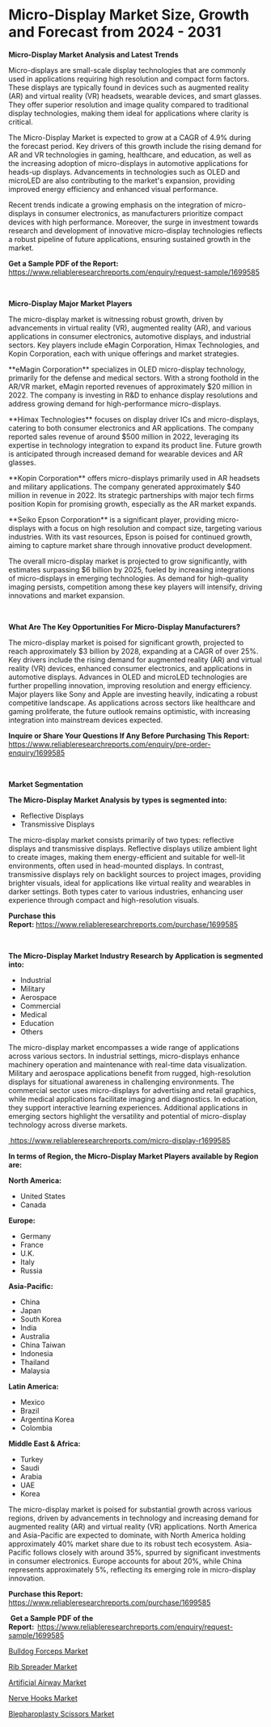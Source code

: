 <p><h1>Micro-Display Market Size, Growth and Forecast from 2024 - 2031</h1></p><p><strong>Micro-Display Market Analysis and Latest Trends</strong></p>
<p><p>Micro-displays are small-scale display technologies that are commonly used in applications requiring high resolution and compact form factors. These displays are typically found in devices such as augmented reality (AR) and virtual reality (VR) headsets, wearable devices, and smart glasses. They offer superior resolution and image quality compared to traditional display technologies, making them ideal for applications where clarity is critical.</p><p>The Micro-Display Market is expected to grow at a CAGR of 4.9% during the forecast period. Key drivers of this growth include the rising demand for AR and VR technologies in gaming, healthcare, and education, as well as the increasing adoption of micro-displays in automotive applications for heads-up displays. Advancements in technologies such as OLED and microLED are also contributing to the market's expansion, providing improved energy efficiency and enhanced visual performance.</p><p>Recent trends indicate a growing emphasis on the integration of micro-displays in consumer electronics, as manufacturers prioritize compact devices with high performance. Moreover, the surge in investment towards research and development of innovative micro-display technologies reflects a robust pipeline of future applications, ensuring sustained growth in the market.</p></p>
<p><strong>Get a Sample PDF of the Report:&nbsp;</strong> <a href="https://www.reliableresearchreports.com/enquiry/request-sample/1699585?utm_campaign=1677&utm_medium=2&utm_source=Github&utm_content=ia&utm_term=20102024&utm_id=micro-display">https://www.reliableresearchreports.com/enquiry/request-sample/1699585</a></p>
<p>&nbsp;</p>
<p><strong>Micro-Display Major Market Players</strong></p>
<p><p>The micro-display market is witnessing robust growth, driven by advancements in virtual reality (VR), augmented reality (AR), and various applications in consumer electronics, automotive displays, and industrial sectors. Key players include eMagin Corporation, Himax Technologies, and Kopin Corporation, each with unique offerings and market strategies.</p><p>**eMagin Corporation** specializes in OLED micro-display technology, primarily for the defense and medical sectors. With a strong foothold in the AR/VR market, eMagin reported revenues of approximately $20 million in 2022. The company is investing in R&D to enhance display resolutions and address growing demand for high-performance micro-displays.</p><p>**Himax Technologies** focuses on display driver ICs and micro-displays, catering to both consumer electronics and AR applications. The company reported sales revenue of around $500 million in 2022, leveraging its expertise in technology integration to expand its product line. Future growth is anticipated through increased demand for wearable devices and AR glasses.</p><p>**Kopin Corporation** offers micro-displays primarily used in AR headsets and military applications. The company generated approximately $40 million in revenue in 2022. Its strategic partnerships with major tech firms position Kopin for promising growth, especially as the AR market expands.</p><p>**Seiko Epson Corporation** is a significant player, providing micro-displays with a focus on high resolution and compact size, targeting various industries. With its vast resources, Epson is poised for continued growth, aiming to capture market share through innovative product development.</p><p>The overall micro-display market is projected to grow significantly, with estimates surpassing $6 billion by 2025, fueled by increasing integrations of micro-displays in emerging technologies. As demand for high-quality imaging persists, competition among these key players will intensify, driving innovations and market expansion.</p></p>
<p>&nbsp;</p>
<p><strong>What Are The Key Opportunities For Micro-Display Manufacturers?</strong></p>
<p><p>The micro-display market is poised for significant growth, projected to reach approximately $3 billion by 2028, expanding at a CAGR of over 25%. Key drivers include the rising demand for augmented reality (AR) and virtual reality (VR) devices, enhanced consumer electronics, and applications in automotive displays. Advances in OLED and microLED technologies are further propelling innovation, improving resolution and energy efficiency. Major players like Sony and Apple are investing heavily, indicating a robust competitive landscape. As applications across sectors like healthcare and gaming proliferate, the future outlook remains optimistic, with increasing integration into mainstream devices expected.</p></p>
<p><strong>Inquire or Share Your Questions If Any Before Purchasing This Report:</strong> <a href="https://www.reliableresearchreports.com/enquiry/pre-order-enquiry/1699585?utm_campaign=1677&utm_medium=2&utm_source=Github&utm_content=ia&utm_term=20102024&utm_id=micro-display">https://www.reliableresearchreports.com/enquiry/pre-order-enquiry/1699585</a></p>
<p>&nbsp;</p>
<p><strong>Market Segmentation</strong></p>
<p><strong>The Micro-Display Market Analysis by types is segmented into:</strong></p>
<p><ul><li>Reflective Displays</li><li>Transmissive Displays</li></ul></p>
<p><p>The micro-display market consists primarily of two types: reflective displays and transmissive displays. Reflective displays utilize ambient light to create images, making them energy-efficient and suitable for well-lit environments, often used in head-mounted displays. In contrast, transmissive displays rely on backlight sources to project images, providing brighter visuals, ideal for applications like virtual reality and wearables in darker settings. Both types cater to various industries, enhancing user experience through compact and high-resolution visuals.</p></p>
<p><strong>Purchase this Report:&nbsp;</strong><a href="https://www.reliableresearchreports.com/purchase/1699585?utm_campaign=1677&utm_medium=2&utm_source=Github&utm_content=ia&utm_term=20102024&utm_id=micro-display">https://www.reliableresearchreports.com/purchase/1699585</a></p>
<p>&nbsp;</p>
<p><strong>The Micro-Display Market Industry Research by Application is segmented into:</strong></p>
<p><ul><li>Industrial</li><li>Military</li><li>Aerospace</li><li>Commercial</li><li>Medical</li><li>Education</li><li>Others</li></ul></p>
<p><p>The micro-display market encompasses a wide range of applications across various sectors. In industrial settings, micro-displays enhance machinery operation and maintenance with real-time data visualization. Military and aerospace applications benefit from rugged, high-resolution displays for situational awareness in challenging environments. The commercial sector uses micro-displays for advertising and retail graphics, while medical applications facilitate imaging and diagnostics. In education, they support interactive learning experiences. Additional applications in emerging sectors highlight the versatility and potential of micro-display technology across diverse markets.</p></p>
<p><a href="https://www.reliableresearchreports.com/micro-display-r1699585?utm_campaign=1677&utm_medium=2&utm_source=Github&utm_content=ia&utm_term=20102024&utm_id=micro-display">&nbsp;https://www.reliableresearchreports.com/micro-display-r1699585</a></p>
<p><strong>In terms of Region, the Micro-Display Market Players available by Region are:</strong></p>
<p>
    <p> <strong> North America: </strong>
        <ul>
            <li>United States</li>
            <li>Canada</li>
        </ul>
        </p> 
    <p> <strong> Europe: </strong>
        <ul>
            <li>Germany</li>
            <li>France</li>
            <li>U.K.</li>
            <li>Italy</li>
            <li>Russia</li>
        </ul>
        </p> 
    <p> <strong> Asia-Pacific: </strong>
        <ul>
            <li>China</li>
            <li>Japan</li>
            <li>South Korea</li>
            <li>India</li>
            <li>Australia</li>
            <li>China Taiwan</li>
            <li>Indonesia</li>
            <li>Thailand</li>
            <li>Malaysia</li>
        </ul>
        </p> 
    <p> <strong> Latin America: </strong>
        <ul>
            <li>Mexico</li>
            <li>Brazil</li>
            <li>Argentina Korea</li>
            <li>Colombia</li>
        </ul>
        </p> 
    <p> <strong> Middle East & Africa: </strong>
        <ul>
            <li>Turkey</li>
            <li>Saudi</li>
            <li>Arabia</li>
            <li>UAE</li>
            <li>Korea</li>
        </ul>
    </p>
    </p>
<p><p>The micro-display market is poised for substantial growth across various regions, driven by advancements in technology and increasing demand for augmented reality (AR) and virtual reality (VR) applications. North America and Asia-Pacific are expected to dominate, with North America holding approximately 40% market share due to its robust tech ecosystem. Asia-Pacific follows closely with around 35%, spurred by significant investments in consumer electronics. Europe accounts for about 20%, while China represents approximately 5%, reflecting its emerging role in micro-display innovation.</p></p>
<p><strong>Purchase this Report: </strong><a href="https://www.reliableresearchreports.com/purchase/1699585?utm_campaign=1677&utm_medium=2&utm_source=Github&utm_content=ia&utm_term=20102024&utm_id=micro-display">https://www.reliableresearchreports.com/purchase/1699585</a></p>
<p>&nbsp;<strong>Get a Sample PDF of the Report:&nbsp;&nbsp;</strong><a href="https://www.reliableresearchreports.com/enquiry/request-sample/1699585?utm_campaign=1677&utm_medium=2&utm_source=Github&utm_content=ia&utm_term=20102024&utm_id=micro-display">https://www.reliableresearchreports.com/enquiry/request-sample/1699585</a></p>
<p><strong></strong></p>
<p><p><a href="https://www.linkedin.com/pulse/booming-bulldog-forceps-market-sector-analysis-growth-projections-xm4pc?utm_campaign=1677&utm_medium=2&utm_source=Github&utm_content=ia&utm_term=20102024&utm_id=micro-display">Bulldog Forceps Market</a></p><p><a href="https://www.linkedin.com/pulse/rib-spreader-market-forecast-global-trends-analysis-from-2024-2hxdc?utm_campaign=1677&utm_medium=2&utm_source=Github&utm_content=ia&utm_term=20102024&utm_id=micro-display">Rib Spreader Market</a></p><p><a href="https://www.linkedin.com/pulse/global-artificial-airway-nexus-sector-confluences-regional-catalysts-kzpac?utm_campaign=1677&utm_medium=2&utm_source=Github&utm_content=ia&utm_term=20102024&utm_id=micro-display">Artificial Airway Market</a></p><p><a href="https://www.linkedin.com/pulse/nerve-hooks-market-share-analysis-growth-trends-forecasts-period-ly7gc?utm_campaign=1677&utm_medium=2&utm_source=Github&utm_content=ia&utm_term=20102024&utm_id=micro-display">Nerve Hooks Market</a></p><p><a href="https://www.linkedin.com/pulse/blepharoplasty-scissors-market-matrix-applications-types-okyxc?utm_campaign=1677&utm_medium=2&utm_source=Github&utm_content=ia&utm_term=20102024&utm_id=micro-display">Blepharoplasty Scissors Market</a></p></p>